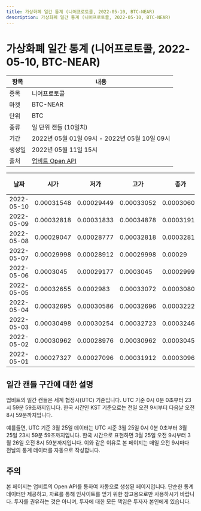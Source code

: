 ```yaml
---
title: 가상화폐 일간 통계 (니어프로토콜, 2022-05-10, BTC-NEAR)
description: 가상화폐 일간 통계 (니어프로토콜, 2022-05-10, BTC-NEAR)
---
```



가상화폐 일간 통계 (니어프로토콜, 2022-05-10, BTC-NEAR)
===

|항목|내용|
|--|--|
|종목|니어프로토콜|
|마켓|BTC-NEAR|
|단위|BTC|
|종류|일 단위 캔들 (10일치)|
|기간|2022년 05월 01일 09시 - 2022년 05월 10일 09시|
|생성일|2022년 05월 11일 15시|
|출처|[업비트 Open API](https://docs.upbit.com)|


|날짜|시가|저가|고가|종가|비고|
|--|--|--|--|--|--|
|2022-05-10|0.00031548|0.00029449|0.00033052|0.00030606|    |
|2022-05-09|0.00032818|0.00031833|0.00034878|0.00031919|    |
|2022-05-08|0.00029047|0.00028777|0.00032818|0.00032818|    |
|2022-05-07|0.00029998|0.00028912|0.00029998|0.00029|    |
|2022-05-06|0.0003045|0.00029177|0.0003045|0.00029998|    |
|2022-05-05|0.00032655|0.0002983|0.00033072|0.00030806|    |
|2022-05-04|0.00032695|0.00030586|0.00032696|0.00032222|    |
|2022-05-03|0.00030498|0.00030254|0.00032723|0.00032467|    |
|2022-05-02|0.00030962|0.00028976|0.00030962|0.00030456|    |
|2022-05-01|0.00027327|0.00027096|0.00031912|0.00030962|    |


일간 캔들 구간에 대한 설명
---


업비트의 일간 캔들은 세계 협정시(UTC) 기준입니다. 
UTC 기준 0시 0분 0초부터 23시 59분 59초까지입니다. 
한국 시간인 KST 기준으로는 전일 오전 9시부터 다음날 오전 8시 59분까지입니다. 


예를들면, UTC 기준 3월 25일 데이터는 UTC 시준 3월 25일 0시 0분 0초부터 3월 25일 23시 59분 59초까지입니다. 
한국 시간으로 표현하면 3월 25일 오전 9시부터 3월 26일 오전 8시 59분까지입니다. 
이와 같은 이유로 본 페이지는 매일 오전 9시마다 전날의 통계 데이터를 자동으로 작성합니다. 


주의
---


본 페이지는 업비트의 Open API를 통하여 자동으로 생성된 페이지입니다. 
단순한 통계 데이터만 제공하고, 자료를 통해 인사이트를 얻기 위한 참고용으로만 사용하시기 바랍니다. 
투자를 권유하는 것은 아니며, 투자에 대한 모든 책임은 투자자 본인에게 있습니다. 
